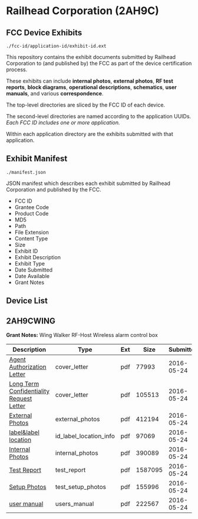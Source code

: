 # Railhead Corporation (2AH9C)
## FCC Device Exhibits

```
./fcc-id/application-id/exhibit-id.ext
```

This repository contains the exhibit documents submitted by Railhead Corporation to (and published by) the FCC as part of the device certification process.

These exhibits can include **internal photos**, **external photos**, **RF test reports**, **block diagrams**, **operational descriptions**, **schematics**, **user manuals**, and various **correspondence**.

The top-level directories are sliced by the FCC ID of each device.

The second-level directories are named according to the application UUIDs. *Each FCC ID includes one or more application.*

Within each application directory are the exhibits submitted with that application. 

## Exhibit Manifest

```
./manifest.json
```

JSON manifest which describes each exhibit submitted by Railhead Corporation and published by the FCC.

- FCC ID
- Grantee Code
- Product Code
- MD5
- Path
- File Extension
- Content Type
- Size
- Exhibit ID
- Exhibit Description
- Exhibit Type
- Date Submitted
- Date Available
- Grant Notes

## Device List
## 2AH9CWING
**Grant Notes:** Wing Walker RF-Host Wireless alarm control box

| Description | Type | Ext | Size | Submitted | Available |
| ----------- | ---- | --- | ---- | --------- | --------- |
| [Agent Authorization Letter](2AH9CWING/afc4d0f093aaf5fbd5c5ff24e1ea6e65/3001845.pdf) | cover_letter | pdf | 77993 | 2016-05-24 | 2016-05-24 |
| [Long Term Confidentiality Request Letter](2AH9CWING/afc4d0f093aaf5fbd5c5ff24e1ea6e65/3001852.pdf) | cover_letter | pdf | 105513 | 2016-05-24 | 2016-05-24 |
| [External Photos](2AH9CWING/afc4d0f093aaf5fbd5c5ff24e1ea6e65/3001849.pdf) | external_photos | pdf | 412194 | 2016-05-24 | 2016-05-24 |
| [label&label location](2AH9CWING/afc4d0f093aaf5fbd5c5ff24e1ea6e65/3001851.pdf) | id_label_location_info | pdf | 97069 | 2016-05-24 | 2016-05-24 |
| [Internal Photos](2AH9CWING/afc4d0f093aaf5fbd5c5ff24e1ea6e65/3001850.pdf) | internal_photos | pdf | 390089 | 2016-05-24 | 2016-05-24 |
| [Test Report](2AH9CWING/afc4d0f093aaf5fbd5c5ff24e1ea6e65/3001846.pdf) | test_report | pdf | 1587095 | 2016-05-24 | 2016-05-24 |
| [Setup Photos](2AH9CWING/afc4d0f093aaf5fbd5c5ff24e1ea6e65/3001855.pdf) | test_setup_photos | pdf | 155996 | 2016-05-24 | 2016-05-24 |
| [user manual](2AH9CWING/afc4d0f093aaf5fbd5c5ff24e1ea6e65/3001856.pdf) | users_manual | pdf | 222567 | 2016-05-24 | 2016-05-24 |
